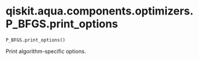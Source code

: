 # qiskit.aqua.components.optimizers.P\_BFGS.print\_options

`P_BFGS.print_options()`

Print algorithm-specific options.
